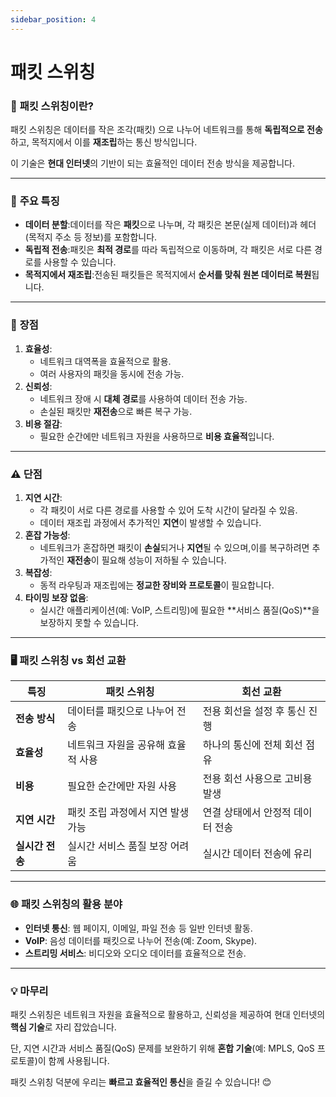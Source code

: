 ```yaml
---
sidebar_position: 4
---
```


# 패킷 스위칭

<aside>

### 🧩 **패킷 스위칭이란?**

패킷 스위칭은 데이터를 작은 조각(패킷) 으로 나누어 네트워크를 통해 **독립적으로 전송**하고, 목적지에서 이를 **재조립**하는 통신 방식입니다.

이 기술은 **현대 인터넷**의 기반이 되는 효율적인 데이터 전송 방식을 제공합니다.

</aside>

---

### 🔑 **주요 특징**

- **데이터 분할**:데이터를 작은 **패킷**으로 나누며, 각 패킷은 본문(실제 데이터)과 헤더(목적지 주소 등 정보)를 포함합니다.
- **독립적 전송**:패킷은 **최적 경로**를 따라 독립적으로 이동하며, 각 패킷은 서로 다른 경로를 사용할 수 있습니다.
- **목적지에서 재조립**:전송된 패킷들은 목적지에서 **순서를 맞춰 원본 데이터로 복원**됩니다.

---

### 🌟 **장점**

1. **효율성**:
    - 네트워크 대역폭을 효율적으로 활용.
    - 여러 사용자의 패킷을 동시에 전송 가능.
2. **신뢰성**:
    - 네트워크 장애 시 **대체 경로**를 사용하여 데이터 전송 가능.
    - 손실된 패킷만 **재전송**으로 빠른 복구 가능.
3. **비용 절감**:
    - 필요한 순간에만 네트워크 자원을 사용하므로 **비용 효율적**입니다.

---

### ⚠️ **단점**

1. **지연 시간**:
    - 각 패킷이 서로 다른 경로를 사용할 수 있어 도착 시간이 달라질 수 있음.
    - 데이터 재조립 과정에서 추가적인 **지연**이 발생할 수 있습니다.
2. **혼잡 가능성**:
    - 네트워크가 혼잡하면 패킷이 **손실**되거나 **지연**될 수 있으며,이를 복구하려면 추가적인 **재전송**이 필요해 성능이 저하될 수 있습니다.
3. **복잡성**:
    - 동적 라우팅과 재조립에는 **정교한 장비와 프로토콜**이 필요합니다.
4. **타이밍 보장 없음**:
    - 실시간 애플리케이션(예: VoIP, 스트리밍)에 필요한 **서비스 품질(QoS)**을 보장하지 못할 수 있습니다.

---

### 🖥 **패킷 스위칭 vs 회선 교환**

| **특징** | **패킷 스위칭** | **회선 교환** |
| --- | --- | --- |
| **전송 방식** | 데이터를 패킷으로 나누어 전송 | 전용 회선을 설정 후 통신 진행 |
| **효율성** | 네트워크 자원을 공유해 효율적 사용 | 하나의 통신에 전체 회선 점유 |
| **비용** | 필요한 순간에만 자원 사용 | 전용 회선 사용으로 고비용 발생 |
| **지연 시간** | 패킷 조립 과정에서 지연 발생 가능 | 연결 상태에서 안정적 데이터 전송 |
| **실시간 전송** | 실시간 서비스 품질 보장 어려움 | 실시간 데이터 전송에 유리 |

---

### 🌐 **패킷 스위칭의 활용 분야**

- **인터넷 통신**: 웹 페이지, 이메일, 파일 전송 등 일반 인터넷 활동.
- **VoIP**: 음성 데이터를 패킷으로 나누어 전송(예: Zoom, Skype).
- **스트리밍 서비스**: 비디오와 오디오 데이터를 효율적으로 전송.

---

### 💡 **마무리**

패킷 스위칭은 네트워크 자원을 효율적으로 활용하고, 신뢰성을 제공하여 현대 인터넷의 **핵심 기술**로 자리 잡았습니다.

단, 지연 시간과 서비스 품질(QoS) 문제를 보완하기 위해 **혼합 기술**(예: MPLS, QoS 프로토콜)이 함께 사용됩니다.

패킷 스위칭 덕분에 우리는 **빠르고 효율적인 통신**을 즐길 수 있습니다! 😊